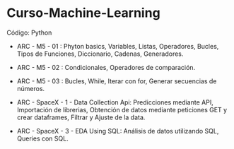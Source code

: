 # Curso-Machine-Learning

Código: Python

* ARC - M5 - 01 : Phyton basics, Variables, Listas, Operadores, Bucles, Tipos de Funciones, Diccionario, Cadenas, Generadores.

* ARC - M5 - 02 : Condicionales, Operadores de comparación.

* ARC - M5 - 03 : Bucles, While, Iterar con for, Generar secuencias de números.

* ARC - SpaceX - 1 - Data Collection Api: Predicciones mediante API, Importación de librerias, Obtención de datos mediante peticiones GET y crear dataframes, Filtrar y Ajuste de la data.

* ARC - SpaceX - 3 - EDA Using SQL: Análisis de datos utilizando SQL, Queries con SQL.
